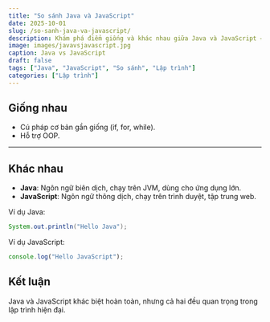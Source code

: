 ```yaml
---
title: "So sánh Java và JavaScript"
date: 2025-10-01
slug: /so-sanh-java-va-javascript/
description: Khám phá điểm giống và khác nhau giữa Java và JavaScript – hai ngôn ngữ thường bị nhầm lẫn.
image: images/javavsjavascript.jpg
caption: Java vs JavaScript
draft: false
tags: ["Java", "JavaScript", "So sánh", "Lập trình"]
categories: ["Lập trình"]
---
```


## Giống nhau
- Cú pháp cơ bản gần giống (if, for, while).  
- Hỗ trợ OOP.  

---

## Khác nhau
- **Java**: Ngôn ngữ biên dịch, chạy trên JVM, dùng cho ứng dụng lớn.  
- **JavaScript**: Ngôn ngữ thông dịch, chạy trên trình duyệt, tập trung web.  

Ví dụ Java:

```java
System.out.println("Hello Java");
```

Ví dụ JavaScript:

```javascript
console.log("Hello JavaScript");
```

## Kết luận

Java và JavaScript khác biệt hoàn toàn, nhưng cả hai đều quan trọng trong lập trình hiện đại.